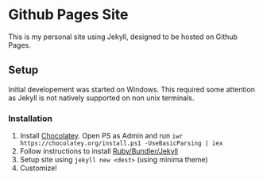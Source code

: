# Github Pages Site

This is my personal site using Jekyll, designed to be hosted on Github Pages.

## Setup

Initial developement was started on Windows. This required some attention as Jekyll is not natively supported on non unix terminals. 

### Installation

1. Install [Chocolatey](https://chocolatey.org/install). 
   Open PS as Admin and run `iwr https://chocolatey.org/install.ps1 -UseBasicParsing | iex`
2. Follow instructions to install [Ruby/Bundler/Jekyll](https://davidburela.wordpress.com/2015/11/28/easily-install-jekyll-on-windows-with-3-command-prompt-entries-and-chocolatey/)
3. Setup site using `jekyll new <dest>` (using minima theme)
4. Customize!

